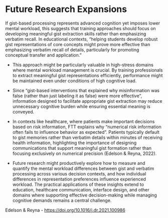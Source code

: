 # Future Research Expansions

If gist-based processing represents advanced cognition yet imposes lower mental workload, this suggests that training approaches should focus on developing meaningful gist extraction skills rather than emphasizing verbatim recall. In educational contexts, “helping students develop robust gist representations of core concepts might prove more effective than emphasizing verbatim recall of details, particularly for promoting conceptual transfer and application.”

* This approach might be particularly valuable in high-stress domains where mental workload management is crucial. By training professionals to extract meaningful gist representations efficiently, performance might be maintained even under conditions of high cognitive load.

* Since “gist-based interventions that explained why misinformation was false (rather than just labeling it as false) were more effective”, information designed to facilitate appropriate gist extraction may reduce unnecessary cognitive burden while ensuring essential meaning is conveyed.

* In contexts like healthcare, where patients make important decisions based on risk information, FTT explains why “numerical risk information often fails to influence behavior as expected”. Patients typically default to gist memories rather than verbatim details within minutes of receiving health information, highlighting the importance of designing communications that support meaningful gist formation rather than focusing exclusively on numerical precision (Edelson & Reyna, 2022).

* Future research might productively explore how to measure and quantify the mental workload differences between gist and verbatim processing across various decision contexts, and how individual differences in representation preferences influence experienced workload. The practical applications of these insights extend to education, healthcare communication, interface design, and other domains where supporting effective decision-making while managing cognitive demands remains a central challenge.


Edelson & Reyna - https://doi.org/10.1016/j.dr.2021.100986